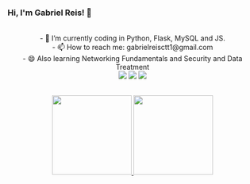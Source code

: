 ### Hi, I'm Gabriel Reis! 👋



 <div align="center">
   </br>
- 🌱 I’m currently coding in Python, Flask, MySQL and JS.
  </br>
- 📫 How to reach me: gabrielreisctt1@gmail.com

  </br>
- 😄 Also learning Networking Fundamentals and Security and Data Treatment 
<br>
  </div>
<div align="center"> 
  <a href="https://instagram.com/g.reisr" target="_blank"><img src="https://img.shields.io/badge/-Instagram-%23E4405F?style=for-the-badge&logo=instagram&logoColor=white" target="_blank"></a>
  <a href = "mailto:gabrielreisctt1@gmail.com"><img src="https://img.shields.io/badge/-Gmail-%23333?style=for-the-badge&logo=gmail&logoColor=white" target="_blank"></a>
  <a href="https://www.linkedin.com/in/gabriel-reis-992482250/" target="_blank"><img src="https://img.shields.io/badge/-LinkedIn-%230077B5?style=for-the-badge&logo=linkedin&logoColor=white" target="_blank"></a> 
 </div>

##
<div align="center">
  <a href="https://github.com/Gabrielreisrr">
  <img height="160em" src="https://github-readme-streak-stats.herokuapp.com/?user=Gabrielreisrr&layout=compact&langs_count=7&theme=tokyonight"/> <img height="160em" src="https://github-readme-stats.vercel.app/api/top-langs/?username=Gabrielreisrr&layout=compact&langs_count=7&theme=tokyonight"/>
  
</div>


